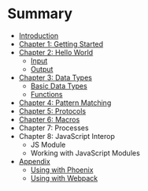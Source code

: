 # Summary

* [Introduction](README.md)
* [Chapter 1: Getting Started](getting_started.md)
* [Chapter 2: Hello World](hello_world.md)
  * [Input](input.md)
  * [Output](output.md)
* [Chapter 3: Data Types](data_types.md)
   * [Basic Data Types](basic_data_types.md)
   * [Functions](functions.md)
* [Chapter 4: Pattern Matching](pattern_matching.md)
* [Chapter 5: Protocols](protocols.md)
* [Chapter 6: Macros](macros.md)
* Chapter 7: Processes
* Chapter 8: JavaScript Interop
   * JS Module
   * Working with JavaScript Modules
* [Appendix](appendix.md)
   * [Using with Phoenix](using_with_phoenix.md)
   * [Using with Webpack](using_with_webpack.md)
